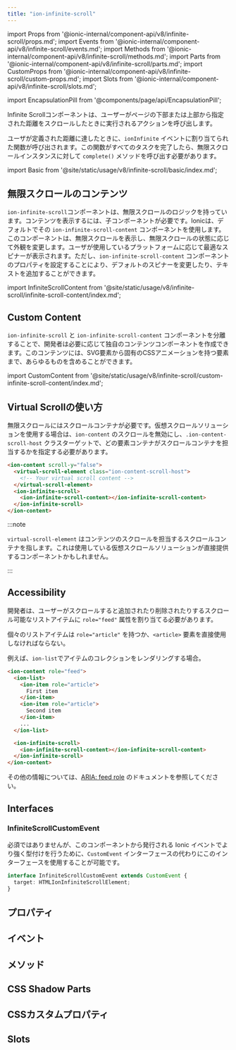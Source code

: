 ```yaml
---
title: "ion-infinite-scroll"
---
```


import Props from '@ionic-internal/component-api/v8/infinite-scroll/props.md';
import Events from '@ionic-internal/component-api/v8/infinite-scroll/events.md';
import Methods from '@ionic-internal/component-api/v8/infinite-scroll/methods.md';
import Parts from '@ionic-internal/component-api/v8/infinite-scroll/parts.md';
import CustomProps from '@ionic-internal/component-api/v8/infinite-scroll/custom-props.md';
import Slots from '@ionic-internal/component-api/v8/infinite-scroll/slots.md';

<head>
  <title>ion-infinite-scroll: Infinite Scroller Action Component</title>
  <meta name="description" content="ion-infinite-scrollコンポーネントは、ユーザーがページの下部または上部から指定された距離だけスクロールしたときに実行されるアクションを呼び出します。" />
</head>

import EncapsulationPill from '@components/page/api/EncapsulationPill';


Infinite Scrollコンポーネントは、ユーザーがページの下部または上部から指定された距離をスクロールしたときに実行されるアクションを呼び出します。

ユーザが定義された距離に達したときに、`ionInfinite` イベントに割り当てられた関数が呼び出されます。この関数がすべてのタスクを完了したら、無限スクロールインスタンスに対して `complete()` メソッドを呼び出す必要があります。

import Basic from '@site/static/usage/v8/infinite-scroll/basic/index.md';

<Basic />

## 無限スクロールのコンテンツ

`ion-infinite-scroll`コンポーネントは、無限スクロールのロジックを持っています。コンテンツを表示するには、子コンポーネントが必要です。Ionicは、デフォルトでその `ion-infinite-scroll-content` コンポーネントを使用します。このコンポーネントは、無限スクロールを表示し、無限スクロールの状態に応じて外観を変更します。ユーザが使用しているプラットフォームに応じて最適なスピナーが表示されます。ただし、`ion-infinite-scroll-content` コンポーネントのプロパティを設定することにより、デフォルトのスピナーを変更したり、テキストを追加することができます。

import InfiniteScrollContent from '@site/static/usage/v8/infinite-scroll/infinite-scroll-content/index.md';

<InfiniteScrollContent />

## Custom Content

`ion-infinite-scroll` と `ion-infinite-scroll-content` コンポーネントを分離することで、開発者は必要に応じて独自のコンテンツコンポーネントを作成できます。このコンテンツには、SVG要素から固有のCSSアニメーションを持つ要素まで、あらゆるものを含めることができます。

import CustomContent from '@site/static/usage/v8/infinite-scroll/custom-infinite-scroll-content/index.md';

<CustomContent />

## Virtual Scrollの使い方

無限スクロールにはスクロールコンテナが必要です。仮想スクロールソリューションを使用する場合は、`ion-content` のスクロールを無効にし、`.ion-content-scroll-host` クラスターゲットで、どの要素コンテナがスクロールコンテナを担当するかを指定する必要があります。

```html
<ion-content scroll-y="false">
  <virtual-scroll-element class="ion-content-scroll-host">
    <!-- Your virtual scroll content -->
  </virtual-scroll-element>
  <ion-infinite-scroll>
    <ion-infinite-scroll-content></ion-infinite-scroll-content>
  </ion-infinite-scroll>
</ion-content>
```

:::note

`virtual-scroll-element` はコンテンツのスクロールを担当するスクロールコンテナを指します。これは使用している仮想スクロールソリューションが直接提供するコンポーネントかもしれません。

:::

## Accessibility

開発者は、ユーザーがスクロールすると追加されたり削除されたりするスクロール可能なリストアイテムに `role="feed"` 属性を割り当てる必要があります。

個々のリストアイテムは `role="article"` を持つか、`<article>` 要素を直接使用しなければならない。

例えば、`ion-list`でアイテムのコレクションをレンダリングする場合。

```html
<ion-content role="feed">
  <ion-list>
    <ion-item role="article">
      First item
    </ion-item>
    <ion-item role="article">
      Second item
    </ion-item>
    ...
  </ion-list>

  <ion-infinite-scroll>
    <ion-infinite-scroll-content></ion-infinite-scroll-content>
  </ion-infinite-scroll>
</ion-content>
```

その他の情報については、[ARIA: feed role](https://developer.mozilla.org/en-US/docs/Web/Accessibility/ARIA/Roles/feed_role) のドキュメントを参照してください。

## Interfaces

### InfiniteScrollCustomEvent

必須ではありませんが、このコンポーネントから発行される Ionic イベントでより強く型付けを行うために、`CustomEvent` インターフェースの代わりにこのインターフェースを使用することが可能です。

```typescript
interface InfiniteScrollCustomEvent extends CustomEvent {
  target: HTMLIonInfiniteScrollElement;
}
```

## プロパティ
<Props />

## イベント
<Events />

## メソッド
<Methods />

## CSS Shadow Parts
<Parts />

## CSSカスタムプロパティ
<CustomProps />

## Slots
<Slots />